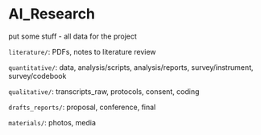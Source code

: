 # AI_Research

put some stuff - all data for the project

`literature/`: PDFs, notes to literature review

 `quantitative/`: data, analysis/scripts, analysis/reports, survey/instrument, survey/codebook

 `qualitative/`: transcripts_raw, protocols, consent, coding

 `drafts_reports/`: proposal, conference, final

 `materials/`: photos, media